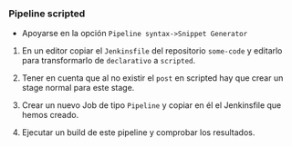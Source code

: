 ### Pipeline scripted

* Apoyarse en la opción `Pipeline syntax->Snippet Generator`

1. En un editor copiar el `Jenkinsfile` del repositorio `some-code` y editarlo para transformarlo de `declarativo` a `scripted`.

2. Tener en cuenta que al no existir el `post` en scripted hay que crear un stage normal para este stage.

3. Crear un nuevo Job de tipo `Pipeline` y copiar en él el Jenkinsfile que hemos creado.

4. Ejecutar un build de este pipeline y comprobar los resultados.
